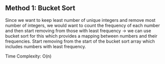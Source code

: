 ## Method 1: Bucket Sort

Since we want to keep least number of unique integers and remove most number of integers, we would want to count the frequency of each 
number and then start removing from those with least frequency -> we can use bucket sort for this which provides a mapping between numbers
and their frequencies. Start removing from the start of the bucket sort array which includes numbers with least frequency.

Time Complexity: O(n)
